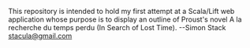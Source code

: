 This repository is intended to hold my first attempt at a Scala/Lift web application whose purpose is to display an outline of Proust's novel A la recherche du temps perdu (In Search of Lost Time).
--Simon Stack
stacula@gmail.com


